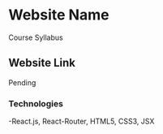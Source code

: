 # Website Name

Course Syllabus

## Website Link

Pending

### Technologies

-React.js, React-Router, HTML5, CSS3, JSX
